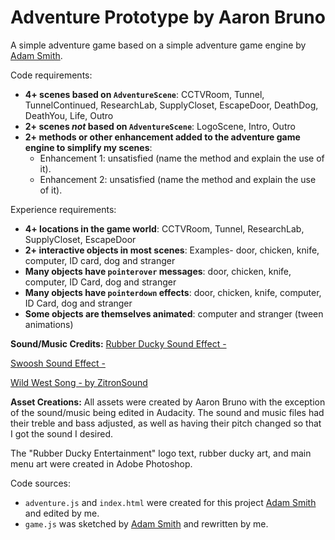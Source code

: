 # Adventure Prototype by Aaron Bruno

A simple adventure game based on a simple adventure game engine by [Adam Smith](https://github.com/rndmcnlly).

Code requirements:
- **4+ scenes based on `AdventureScene`**: CCTVRoom, Tunnel, TunnelContinued, ResearchLab, SupplyCloset, EscapeDoor, DeathDog, DeathYou, Life, Outro
- **2+ scenes *not* based on `AdventureScene`**: LogoScene, Intro, Outro
- **2+ methods or other enhancement added to the adventure game engine to simplify my scenes**:
    - Enhancement 1: unsatisfied (name the method and explain the use of it).
    - Enhancement 2: unsatisfied (name the method and explain the use of it).

Experience requirements:
- **4+ locations in the game world**: CCTVRoom, Tunnel, ResearchLab, SupplyCloset, EscapeDoor
- **2+ interactive objects in most scenes**: Examples- door, chicken, knife, computer, ID card, dog and stranger
- **Many objects have `pointerover` messages**: door, chicken, knife, computer, ID Card, dog and stranger
- **Many objects have `pointerdown` effects**: door, chicken, knife, computer, ID Card, dog and stranger
- **Some objects are themselves animated**: computer and stranger (tween animations)


**Sound/Music Credits:**
[Rubber Ducky Sound Effect - ](https://www.sfxbuzz.com/download/9-cartoon-sound-effects/133-rubber-duck-sound-effect)

[Swoosh Sound Effect - ](https://mixkit.co/free-sound-effects/swoosh/)

[Wild West Song - by ZitronSound](https://bandcamp.com/download?id=572907507&ts=1682836648.2746558719&tsig=bb9279140f8477b2c90b50fbeaed3aaf&type=track)

**Asset Creations:**
All assets were created by Aaron Bruno with the exception of the sound/music being edited in Audacity. The sound and music files had their treble and bass adjusted, as well as having their pitch changed so that I got the sound I desired.

The "Rubber Ducky Entertainment" logo text, rubber ducky art, and main menu art were created in Adobe Photoshop.


Code sources:
- `adventure.js` and `index.html` were created for this project [Adam Smith](https://github.com/rndmcnlly) and edited by me.
- `game.js` was sketched by [Adam Smith](https://github.com/rndmcnlly) and rewritten by me.